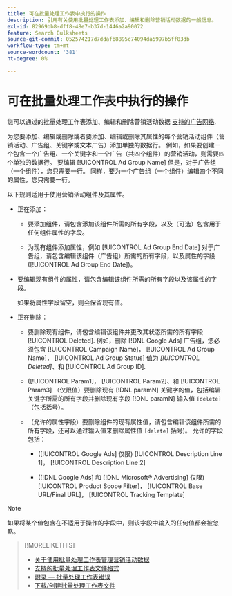 ```yaml
---
title: 可在批量处理工作表中执行的操作
description: 引用有关使用批量处理工作表添加、编辑和删除营销活动数据的一般信息。
exl-id: 82969bb8-dff8-48e7-b37d-1446a2a90072
feature: Search Bulksheets
source-git-commit: 052574217d7ddafb8895c74094da5997b5ff83db
workflow-type: tm+mt
source-wordcount: '381'
ht-degree: 0%

---
```


# 可在批量处理工作表中执行的操作

您可以通过的批量处理工作表添加、编辑和删除营销活动数据 [支持的广告网络](../bulksheet-about.md#bulksheet-functionality-by-network).

为您要添加、编辑或删除或者要添加、编辑或删除其属性的每个营销活动组件（营销活动、广告组、关键字或文本广告）添加单独的数据行。 例如，如果要创建一个包含一个广告组、一个关键字和一个广告（共四个组件）的营销活动，则需要四个单独的数据行。 要编辑 [!UICONTROL Ad Group Name] 但是，对于广告组（一个组件），您只需要一行。 同样，要为一个广告组（一个组件）编辑四个不同的属性，您只需要一行。

以下规则适用于使用营销活动组件及其属性。

* 正在添加：

   * 要添加组件，请包含添加该组件所需的所有字段，以及（可选）包含用于任何组件属性的字段。

   * 为现有组件添加属性，例如 [!UICONTROL Ad Group End Date] 对于广告组，请包含编辑该组件（广告组）所需的所有字段，以及属性的字段([!UICONTROL Ad Group End Date])。

* 要编辑现有组件的属性，请包含编辑该组件所需的所有字段以及该属性的字段。

  如果将属性字段留空，则会保留现有值。

* 正在删除：

   * 要删除现有组件，请包含编辑该组件并更改其状态所需的所有字段 [!UICONTROL Deleted]. 例如，删除 [!DNL Google Ads] 广告组，您必须包含 [!UICONTROL Campaign Name]， [!UICONTROL Ad Group Name]， [!UICONTROL Ad Group Status] 值为 <i>[!UICONTROL Deleted]</i>、和 [!UICONTROL Ad Group ID].

   * ([!UICONTROL Param1]， [!UICONTROL Param2]、和 [!UICONTROL Param3] （仅限值）要删除现有 [!DNL paramN] 关键字的值，包括编辑关键字所需的所有字段并删除现有字段 [!DNL paramN] 输入值 `[delete]` （包括括号）。

   * （允许的属性字段）要删除组件的现有属性值，请包含编辑该组件所需的所有字段，还可以通过输入值来删除属性值 `[delete]` 括号)。 允许的字段包括：

      * ([!UICONTROL Google Ads] 仅限) [!UICONTROL Description Line 1]， [!UICONTROL Description Line 2]

      * ([!DNL Google Ads] 和 [!DNL Microsoft® Advertising] 仅限) [!UICONTROL Product Scope Filter]， [!UICONTROL Base URL/Final URL]， [!UICONTROL Tracking Template]

>[!NOTE]
>
>如果将某个值包含在不适用于操作的字段中，则该字段中输入的任何值都会被忽略。

>[!MORELIKETHIS]
>
>* [关于使用批量处理工作表管理营销活动数据](../bulksheet-about.md)
>* [支持的批量处理工作表文件格式](bulksheet-file-formats.md)
>* [附录 — 批量处理工作表错误](../bulksheet-errors.md)
>* [下载/创建批量处理工作表文件](../bulksheet-download.md)
